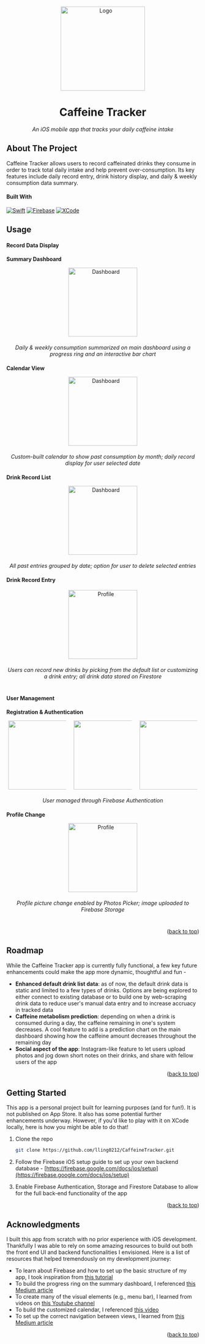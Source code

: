 <a name="readme-top"></a>

<!-- PROJECT LOGO -->
<br />
<div align="center">

  <a>
    <img src="CaffeineTracker/Others/icon.jpg" alt="Logo" width="220" height="220">
  </a>

<h1 align="center">Caffeine Tracker</h1>

  <p align="center" style="font-style: italic;">
    An iOS mobile app that tracks your daily caffeine intake
  </p>
  
</div>


<!-- ABOUT THE PROJECT -->
## About The Project

Caffeine Tracker allows users to record caffeinated drinks they consume in order to track total daily intake and help prevent over-consumption. Its key features include daily record entry, drink history display, and daily & weekly consumption data summary.




#### Built With

[![Swift][Swift]][Swift-url] [![Firebase][Firebase]][Firebase-url] [![XCode][XCode]][XCode-url] 




## Usage


#### Record Data Display

**Summary Dashboard**
<div align="center" style="text-align:center;">
  <img src="CaffeineTracker/Others/Dashboard.gif" alt="Dashboard" width="180">
  <div style="margin-top: 20px;"></div>
  <figcaption style="text-align:center"><em>Daily & weekly consumption summarized on main dashboard using a progress ring and an interactive bar chart</em></figcaption>
</div>

<div style="margin-top: 20px;"></div>

**Calendar View**
<div style="text-align:center;">
  <img src="CaffeineTracker/Others/Calendar.gif" alt="Dashboard" width="180">
  <div style="margin-top: 20px;"></div>
  <figcaption style="text-align:center"><em>Custom-built calendar to show past consumption by month; daily record display for user selected date</em></figcaption>
</div>

<div style="margin-top: 20px;"></div>

**Drink Record List**
<div style="text-align:center;">
  <img src="CaffeineTracker/Others/History.gif" alt="Dashboard" width="180">
  <div style="margin-top: 20px;"></div>
  <figcaption style="text-align:center"><em>All past entries grouped by date; option for user to delete selected entries</em></figcaption>
</div>

<div style="margin-top: 20px;"></div>


#### Drink Record Entry

<div style="text-align:center;">
  <img src="CaffeineTracker/Others/AddDrink.gif" alt="Profile" width="180">
  <div style="margin-top: 20px;"></div>
  <figcaption style="text-align:center"><em>Users can record new drinks by picking from the default list or customizing a drink entry; all drink data stored on Firestore</em></figcaption>
</div>

<div style="margin-top: 40px;"></div>


#### User Management

**Registration & Authentication**
<div style="display:flex; justify-content:center;">
    <img src="CaffeineTracker/Others/welcome.png" style="max-width:30%; width:180; height:auto; margin-right: 20px;">
    <img src="CaffeineTracker/Others/signin.png" style="max-width:30%; width:180; height:auto; margin-right: 20px;">
    <img src="CaffeineTracker/Others/register.png" style="max-width:30%; width:180; height:auto;">
</div>
<div style="margin-top: 20px;"></div>
<figcaption style="text-align:center"><em>User managed through Firebase Authentication</em></figcaption>

<div style="margin-top: 20px;"></div>

**Profile Change**
<div style="text-align:center;">
  <img src="CaffeineTracker/Others/Profile.gif" alt="Profile" width="180">
  <div style="margin-top: 20px;"></div>
  <figcaption style="text-align:center"><em>Profile picture change enabled by Photos Picker; image uploaded to Firebase Storage</em></figcaption>
</div>

<div style="margin-top: 40px;"></div>

<p align="right">(<a href="#readme-top">back to top</a>)</p>

<!-- ROADMAP -->
## Roadmap

While the Caffeine Tracker app is currently fully functional, a few key future enhancements could make the app more dynamic, thoughtful and fun - 

* **Enhanced default drink list data**: as of now, the default drink data is static and limited to a few types of drinks. Options are being explored to either connect to existing database or to build one by web-scraping drink data to reduce user's manual data entry and to increase accruacy in tracked data
* **Caffeine metabolism prediction**: depending on when a drink is consumed during a day, the caffeine remaining in one's system decreases. A cool feature to add is a prediction chart on the main dashboard showing how the caffeine amount decreases throughout the remaining day
* **Social aspect of the app**: Instagram-like feature to let users upload photos and jog down short notes on their drinks, and share with fellow users of the app 

<p align="right">(<a href="#readme-top">back to top</a>)</p>



<!-- GETTING STARTED -->
## Getting Started

This app is a personal project built for learning purposes (and for fun!). It is not published on App Store. It also has some potential further enhancements underway. However, if you'd like to play with it on XCode locally, here is how you might be able to do that!


1. Clone the repo
   ```sh
   git clone https://github.com/lling0212/CaffeineTracker.git
   ```

2. Follow the Firebase iOS setup guide to set up your own backend database - [https://firebase.google.com/docs/ios/setup](https://firebase.google.com/docs/ios/setup)

3. Enable Firebase Authentication, Storage and Firestore Database to allow for the full back-end functionality of the app

<p align="right">(<a href="#readme-top">back to top</a>)</p>




<!-- ACKNOWLEDGMENTS -->
## Acknowledgments

I built this app from scratch with no prior experience with iOS development. Thankfully I was able to rely on some amazing resources to build out both the front end UI and backend functionalities I envisioned. Here is a list of resources that helped tremendously on my development journey: 

* To learn about Firebase and how to set up the basic structure of my app, I took inspiration from [this tutorial](https://youtu.be/t_mypMqSXNw?si=b7Y9zPLR9Mm91Sq1)
* To build the progress ring on the summary dashboard, I referenced [this Medium article](https://medium.com/@frankjia/creating-activity-rings-in-swiftui-11ef7d336676#:~:text=To%20support%20percentages%20over%20100,over%20the%20last%20360%20degrees.)
* To create many of the visual elements (e.g., menu bar), I learned from videos on [this Youtube channel](https://www.youtube.com/@Kavsoft)
* To build the customized calendar, I referenced [this video](https://youtu.be/pOSQr7DI310?si=DLFOEwOJdXCVhNGN)
* To set up the correct navigation between views, I learned from [this Medium article](https://moussahellal.medium.com/navigation-in-swiftui-custom-and-complete-with-navigationstack-a12f8e8f8745)


<p align="right">(<a href="#readme-top">back to top</a>)</p>



<!-- MARKDOWN LINKS & IMAGES -->
[Swift]: https://img.shields.io/badge/Swift-FA7343?style=for-the-badge&logo=swift&logoColor=white
[Swift-url]: https://www.swift.org/
[XCode]: https://img.shields.io/badge/Xcode-007ACC?style=for-the-badge&logo=Xcode&logoColor=white
[XCode-url]: https://developer.apple.com/xcode/
[Firebase-url]: https://firebase.google.com/
[Firebase]: https://img.shields.io/badge/firebase-ffca28?style=for-the-badge&logo=firebase&logoColor=black
[Progress-bar-url]: https://medium.com/@frankjia/creating-activity-rings-in-swiftui-11ef7d336676#:~:text=To%20support%20percentages%20over%20100,over%20the%20last%20360%20degrees.
[Kavsoft-url]: https://www.youtube.com/@Kavsoft
[iOSAcademy-url]: https://youtu.be/t_mypMqSXNw?si=b7Y9zPLR9Mm91Sq1
[Calendar-url]: https://youtu.be/pOSQr7DI310?si=DLFOEwOJdXCVhNGN
[Navigation-url]: https://moussahellal.medium.com/navigation-in-swiftui-custom-and-complete-with-navigationstack-a12f8e8f8745